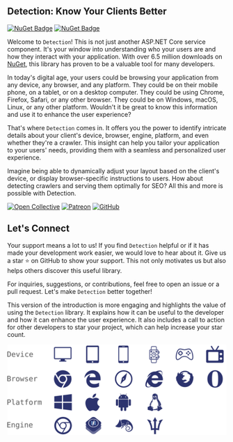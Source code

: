 ## Detection: Know Your Clients Better

[![NuGet Badge](https://buildstats.info/nuget/wangkanai.detection)](https://www.nuget.org/packages/wangkanai.detection)
[![NuGet Badge](https://buildstats.info/nuget/wangkanai.detection?includePreReleases=true)](https://www.nuget.org/packages/wangkanai.detection)

Welcome to `Detection`! This is not just another ASP.NET Core service component.
It's your window into understanding who your users are and how they interact with your application.
With over 6.5 million downloads on [NuGet](https://www.nuget.org/packages/wangkanai.detection), this library has proven to be a valuable tool for many developers.

In today's digital age, your users could be browsing your application from any device, any browser, and any platform.
They could be on their mobile phone, on a tablet, or on a desktop computer.
They could be using Chrome, Firefox, Safari, or any other browser. They could be on Windows, macOS, Linux, or any other platform.
Wouldn't it be great to know this information and use it to enhance the user experience?

That's where `Detection` comes in. It offers you the power to identify intricate details about your client's device, browser, engine, platform, and even whether they're a crawler.
This insight can help you tailor your application to your users' needs, providing them with a seamless and personalized user experience.

Imagine being able to dynamically adjust your layout based on the client's device, or display browser-specific instructions to users.
How about detecting crawlers and serving them optimally for SEO? All this and more is possible with Detection.

[![Open Collective](https://img.shields.io/badge/open%20collective-support%20me-3385FF.svg)](https://opencollective.com/wangkanai)
[![Patreon](https://img.shields.io/badge/patreon-support%20me-d9643a.svg)](https://www.patreon.com/wangkanai)
[![GitHub](https://img.shields.io/github/license/wangkanai/wangkanai)](https://github.com/wangkanai/wangkanai/blob/main/LICENSE)

## Let's Connect

Your support means a lot to us! If you find `Detection` helpful or if it has made your development work easier, we would love to hear about it.
Give us a star ⭐ on GitHub to show your support. This not only motivates us but also helps others discover this useful library.

For inquiries, suggestions, or contributions, feel free to open an issue or a pull request. Let's make `Detection` better together!

This version of the introduction is more engaging and highlights the value of using the `Detection` library.
It explains how it can be useful to the developer and how it can enhance the user experience.
It also includes a call to action for other developers to star your project, which can help increase your star count.

![ASP.NET Core Detection](https://raw.githubusercontent.com/wangkanai/wangkanai/main/Assets/aspnet-core-detection-3.svg?sanitize=true)

